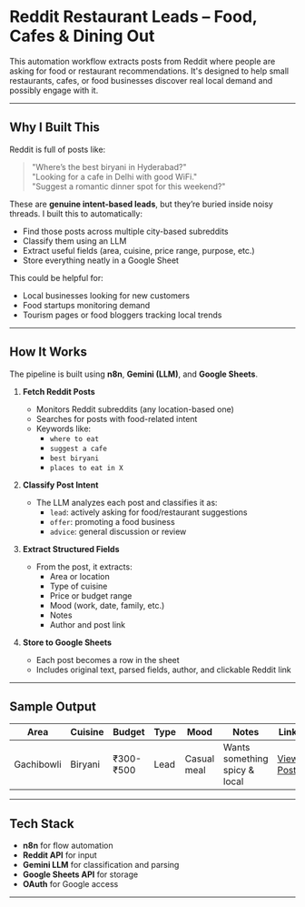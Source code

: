 # Reddit Restaurant Leads – Food, Cafes & Dining Out

This automation workflow extracts posts from Reddit where people are asking for food or restaurant recommendations. It's designed to help small restaurants, cafes, or food businesses discover real local demand and possibly engage with it.

---

## Why I Built This

Reddit is full of posts like:

> "Where’s the best biryani in Hyderabad?"  
> "Looking for a cafe in Delhi with good WiFi."  
> "Suggest a romantic dinner spot for this weekend?"

These are **genuine intent-based leads**, but they’re buried inside noisy threads. I built this to automatically:
- Find those posts across multiple city-based subreddits
- Classify them using an LLM
- Extract useful fields (area, cuisine, price range, purpose, etc.)
- Store everything neatly in a Google Sheet

This could be helpful for:
- Local businesses looking for new customers
- Food startups monitoring demand
- Tourism pages or food bloggers tracking local trends

---

## How It Works

The pipeline is built using **n8n**, **Gemini (LLM)**, and **Google Sheets**.

1. **Fetch Reddit Posts**
   - Monitors Reddit subreddits (any location-based one)
   - Searches for posts with food-related intent
   - Keywords like:
     - `where to eat`
     - `suggest a cafe`
     - `best biryani`
     - `places to eat in X`

2. **Classify Post Intent**
   - The LLM analyzes each post and classifies it as:
     - `lead`: actively asking for food/restaurant suggestions
     - `offer`: promoting a food business
     - `advice`: general discussion or review

3. **Extract Structured Fields**
   - From the post, it extracts:
     - Area or location
     - Type of cuisine
     - Price or budget range
     - Mood (work, date, family, etc.)
     - Notes
     - Author and post link

4. **Store to Google Sheets**
   - Each post becomes a row in the sheet
   - Includes original text, parsed fields, author, and clickable Reddit link

---

## Sample Output

| Area        | Cuisine   | Budget     | Type  | Mood        | Notes                         | Link         | Username         |
|-------------|-----------|------------|-------|-------------|-------------------------------|--------------|------------------|
| Gachibowli  | Biryani   | ₹300-₹500  | Lead  | Casual meal | Wants something spicy & local | [View Post]() | @RedditUser123   |

---

## Tech Stack

- **n8n** for flow automation
- **Reddit API** for input
- **Gemini LLM** for classification and parsing
- **Google Sheets API** for storage
- **OAuth** for Google access

---



